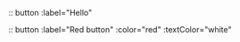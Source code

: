 :: button
    :label="Hello"

:: button
    :label="Red button"
    :color="red"
    :textColor="white"

